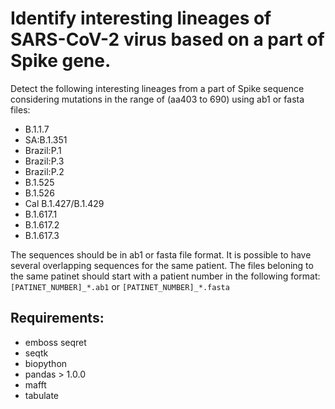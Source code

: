 # Identify interesting lineages of SARS-CoV-2 virus based on a part of Spike gene. 

Detect the following interesting lineages from a part of Spike sequence considering mutations in the range of (aa403 to 690) using ab1 or fasta files:


- B.1.1.7
- SA:B.1.351
- Brazil:P.1
- Brazil:P.3
- Brazil:P.2 
- B.1.525
- B.1.526
- Cal B.1.427/B.1.429
- B.1.617.1
- B.1.617.2
- B.1.617.3


The sequences should be in ab1 or fasta file format. It is possible to have several overlapping sequences for the same patient. The files beloning to the same patinet should start with a patient number in the following format:
`[PATINET_NUMBER]_*.ab1` or `[PATINET_NUMBER]_*.fasta`


## Requirements:

- emboss seqret
- seqtk
- biopython
- pandas > 1.0.0
- mafft
- tabulate